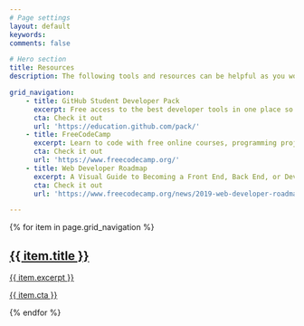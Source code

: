 ```yaml
---
# Page settings
layout: default
keywords:
comments: false

# Hero section
title: Resources
description: The following tools and resources can be helpful as you work on projects in class. Be sure to explore each resource so that you will know where to find additional information when you need it.

grid_navigation:
    - title: GitHub Student Developer Pack
      excerpt: Free access to the best developer tools in one place so you can learn by doing.
      cta: Check it out
      url: 'https://education.github.com/pack/'
    - title: FreeCodeCamp
      excerpt: Learn to code with free online courses, programming projects, and interview preparation for developer jobs.
      cta: Check it out
      url: 'https://www.freecodecamp.org/'
    - title: Web Developer Roadmap
      excerpt: A Visual Guide to Becoming a Front End, Back End, or DevOps Developer
      cta: Check it out
      url: 'https://www.freecodecamp.org/news/2019-web-developer-roadmap/'

---
```


<div class="section">
    <div class="container">
        <div class="row">
            <div class="col-md-12">
                <div class="nav-grid nav-grid--out">
                    <div class="row">
                        {% for item in page.grid_navigation %}
                            <div class="col-sm-6 col-lg-4">
                                <a href="{% if jekyll.environment == 'production' %}{{ site.doks.baseurl }}{% endif %}{{ item.url }}" class="nav-grid__item">
                                    <div class="nav-grid__content" data-mh>
                                        <h2 class="nav-grid__title">{{ item.title }}</h2>
                                        <p>{{ item.excerpt }}</p>
                                    </div><!-- /.nav-grid__content -->
                                    <p class="nav-grid__btn">
                                        {{ item.cta }}
                                        <i class="icon icon--arrow-right"></i>
                                    </p>
                                </a><!-- /.nav-grid__item -->
                            </div><!-- /.col -->
                        {% endfor %}
                    </div><!-- /.row -->
                </div><!-- /.nav-grid -->
            </div><!-- /.col -->
        </div><!-- /.row -->
    </div><!-- /.container -->
</div><!-- /.section -->

